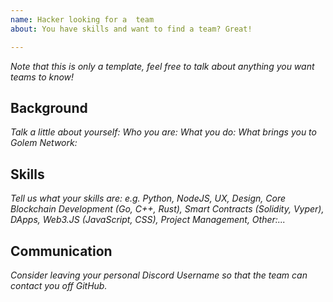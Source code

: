 ```yaml
---
name: Hacker looking for a  team
about: You have skills and want to find a team? Great!

---
```


*Note that this is only a template, feel free to talk about anything you want teams to know!*

## Background

*Talk a little about yourself:*
 *Who you are:*
 *What you do:*
 *What brings you to Golem Network:*

## Skills

*Tell us what your skills are:*
*e.g. Python, NodeJS, UX, Design, Core Blockchain Development (Go, C++, Rust), Smart Contracts (Solidity, Vyper), DApps, Web3.JS (JavaScript, CSS),  Project Management, Other:...*

## Communication

*Consider leaving your personal Discord Username so that the team can contact you off GitHub.*

